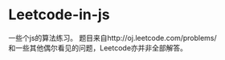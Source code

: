 Leetcode-in-js
==============

一些个js的算法练习。
题目来自http://oj.leetcode.com/problems/<br>
和一些其他偶尔看见的问题，Leetcode亦并非全部解答。
